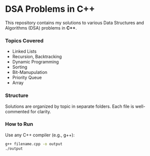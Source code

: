 # DSA Problems in C++

This repository contains my solutions to various Data Structures and Algorithms (DSA) problems in **C++**.

###  Topics Covered
- Linked Lists
- Recursion, Backtracking
- Dynamic Programming
- Sorting
- Bit-Manupulation
- Priority Queue
- Array

###  Structure
Solutions are organized by topic in separate folders. Each file is well-commented for clarity.

###  How to Run
Use any C++ compiler (e.g., g++):

```bash
g++ filename.cpp -o output
./output
